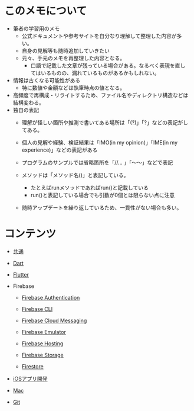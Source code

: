 

# このメモについて
* 筆者の学習用のメモ
    * 公式ドキュメントや参考サイトを自分なり理解して整理した内容が多い。
    * 自身の見解等も随時追加していきたい
    * 元々、手元のメモを再整理した内容となる。
        * 口語で記載した文章が残っている場合がある。なるべく表現を直してはいるものの、漏れているものがあるかもしれない。
* 情報は古くなる可能性がある
    * 特に数値や金額などは執筆時点の値となる。
* 高頻度で再構成・リライトするため、ファイル名やディレクトリ構造などは結構変わる。
* 独自の表記
    * 理解が怪しい箇所や推測で書いてある場所は「(?)」「?」などの表記がしてある。
    * 個人の見解や経験、検証結果は「IMO(in my opinion)」「IME(in my experience)」などの表記がある
    * プログラムのサンプルでは省略箇所を「//... 」「〜〜」などで表記
    * メソッドは「メソッド名()」と表記している。
        * たとえばrunメソッドであればrun()と記載している
        * run()と表記している場合でも引数が0個とは限らない点に注意

    * 随時アップデートを繰り返しているため、一貫性がない場合も多い。


# コンテンツ
* [共通](./common/about_class_diagram.md)

* [Dart](./dart/README.md)

* [Flutter](./flutter/README.md)

* Firebase
    * [Firebase Authentication](./firebase_auth/firebase_auth.md) 

    * [Firebase CLI](./firebase_cli/firebase_cli.md) 

    * [Firebase Cloud Messaging](./firebase_cloud_message/firebase_fcm.md) 

    * [Firebase Emulator](./firebase_emulator/README.md) 

    * [Firebase Hosting](./firebase_hosting/firebase_hosting.md)

    * [Firebase Storage](./firebase_storage/firebase_storage.md)

    * [Firestore](./firestore/README.md)

* [iOSアプリ開発](./ios/README.md)

* [Mac](./mac/README.md)

* [Git](./git/README.md)